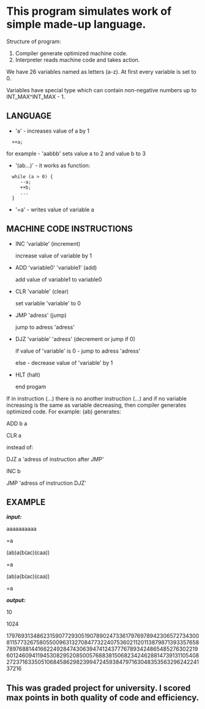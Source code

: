 # This program simulates work of simple made-up language.

Structure of program:
1. Compiler generate optimized machine code.
2. Interpreter reads machine code and takes action.

We have 26 variables named as letters (a-z). At first every variable is set to 0.

Variables have special type which can contain non-negative numbers up to INT_MAX^INT_MAX - 1.

## LANGUAGE

* 'a' - increases value of a by 1
```
  ++a;
```

  for example - 'aabbb' sets value a to 2 and value b to 3
* '(ab...)' - it works as function:
```
  while (a > 0) {
     --a;
     ++b; 
     ...
  }
```
* '=a' - writes value of variable a

## MACHINE CODE INSTRUCTIONS

* INC 'variable' (increment)

  increase value of variable by 1
* ADD 'variable0' 'variable1' (add)

  add value of variable1 to variable0
* CLR 'variable' (clear)

  set variable 'variable' to 0
* JMP 'adress' (jump)

  jump to adress 'adress'
* DJZ 'variable' 'adress' (decrement or jump if 0)

  if value of 'variable' is 0 - jump to adress 'adress'

  else - decrease value of 'variable' by 1
* HLT (halt)

  end progam
  
If in instruction (...) there is no another instruction (...) and if no variable increasing is the same as variable decreasing, then compiler generates optimized code.
For example:
(ab)
generates:

ADD b a

CLR a

instead of:

DJZ a 'adress of instruction after JMP'

INC b

JMP 'adress of instruction DJZ'

## EXAMPLE

***input:***

aaaaaaaaaa

=a

(ab)a(b(ac)(caa))

=a

(ab)a(b(ac)(caa))

=a

***output:***

10

1024

179769313486231590772930519078902473361797697894230657273430081157732675805500963132708477322407536021120113879871393357658789768814416622492847430639474124377767893424865485276302219601246094119453082952085005768838150682342462881473913110540827237163350510684586298239947245938479716304835356329624224137216

## This was graded project for university. I scored max points in both quality of code and efficiency.
